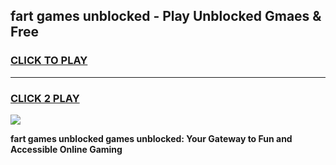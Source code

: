 
## fart games unblocked - Play Unblocked Gmaes & Free
<h3>
<a href="https://news.freeplayer.one?title=fart_games_unblocked&ref=23F">CLICK TO PLAY</a></h3>
<hr>

<h3>
<a href="https://news.freeplayer.one?title=fart_games_unblocked&ref=23F">CLICK 2 PLAY</a>
  
</h3>

<a href="https://news.freeplayer.one?title=fart_games_unblocked&ref=23F/"><img src="https://clearcache.store/games.png"></a>


**fart games unblocked games unblocked: Your Gateway to Fun and Accessible Online Gaming**
